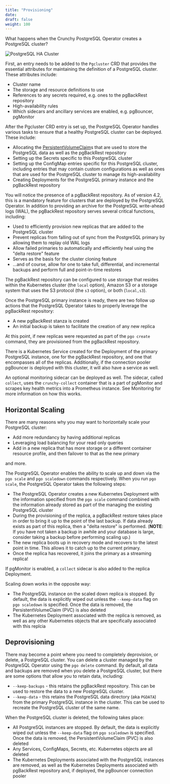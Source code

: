 ```yaml
---
title: "Provisioning"
date:
draft: false
weight: 100
---
```


What happens when the Crunchy PostgreSQL Operator creates a PostgreSQL cluster?

![PostgreSQL HA Cluster](/images/postgresql-cluster-ha-s3.png)

First, an entry needs to be added to the `Pgcluster` CRD that provides the
essential attributes for maintaining the definition of a PostgreSQL cluster.
These attributes include:

- Cluster name
- The storage and resource definitions to use
- References to any secrets required, e.g. ones to the pgBackRest repository
- High-availability rules
- Which sidecars and ancillary services are enabled, e.g. pgBouncer, pgMonitor

After the Pgcluster CRD entry is set up, the PostgreSQL Operator handles various
tasks to ensure that a healthy PostgreSQL cluster can be deployed. These
include:

- Allocating the [PersistentVolumeClaim](https://kubernetes.io/docs/concepts/storage/persistent-volumes/#persistentvolumeclaims)s
that are used to store the PostgreSQL data as well as the pgBackRest repository
- Setting up the Secrets specific to this PostgreSQL cluster
- Setting up the ConfigMap entries specific for this PostgreSQL cluster,
including entries that may contain custom configurations as well as ones that
are used for the PostgreSQL cluster to manage its high-availability
- Creating Deployments for the PostgreSQL primary instance and the pgBackRest
repository

You will notice the presence of a pgBackRest repository. As of version 4.2, this
is a mandatory feature for clusters that are deployed by the PostgreSQL
Operator. In addition to providing an archive for the PostgreSQL write-ahead
logs (WAL), the pgBackRest repository serves several critical functions,
including:

- Used to efficiently provision new replicas that are added to the PostgreSQL
cluster
- Prevent replicas from falling out of sync from the PostgreSQL primary by
allowing them to replay old WAL logs
- Allow failed primaries to automatically and efficiently heal using the
"delta restore" feature
- Serves as the basis for the cluster cloning feature
- ...and of course, allow for one to take full, differential, and incremental
backups and perform full and point-in-time restores

The pgBackRest repository can be configured to use storage that resides within
the Kubernetes cluster (the `local` option), Amazon S3 or a storage system that
uses the S3 protocol (the `s3` option), or both (`local,s3`).

Once the PostgreSQL primary instance is ready, there are two follow up actions
that the PostgreSQL Operator takes to properly leverage the pgBackRest
repository:

- A new pgBackRest stanza is created
- An initial backup is taken to facilitate the creation of any new replica

At this point, if new replicas were requested as part of the `pgo create`
command, they are provisioned from the pgBackRest repository.

There is a Kubernetes Service created for the Deployment of the primary
PostgreSQL instance, one for the pgBackRest repository, and one that encompasses
all of the replicas. Additionally, if the connection pooler pgBouncer is
deployed with this cluster, it will also have a service as well.

An optional monitoring sidecar can be deployed as well. The sidecar, called
`collect`, uses the `crunchy-collect` container that is a part of pgMonitor and
scrapes key health metrics into a Prometheus instance. See Monitoring for more
information on how this works.

## Horizontal Scaling

There are many reasons why you may want to horizontally scale your PostgreSQL
cluster:

- Add more redundancy by having additional replicas
- Leveraging load balancing for your read only queries
- Add in a new replica that has more storage or a different container resource
profile, and then failover to that as the new primary

and more.

The PostgreSQL Operator enables the ability to scale up and down via the
`pgo scale` and `pgo scaledown` commands respectively. When you run `pgo scale`,
the PostgreSQL Operator takes the following steps:

- The PostgreSQL Operator creates a new Kubernetes Deployment with the
information specified from the `pgo scale` command combined with the information
already stored as part of the managing the existing PostgreSQL cluster
- During the provisioning of the replica, a pgBackRest restore takes place in
order to bring it up to the point of the last backup. If data already exists
as part of this replica, then a "delta restore" is performed. (**NOTE**: If you
have not taken a backup in awhile and your database is large, consider taking a
backup before performing scaling up.)
- The new replica boots up in recovery mode and recovers to the latest point in
time. This allows it to catch up to the current primary.
- Once the replica has recovered, it joins the primary as a streaming replica!

If pgMonitor is enabled, a `collect` sidecar is also added to the replica
Deployment.

Scaling down works in the opposite way:

- The PostgreSQL instance on the scaled down replica is stopped. By default, the
data is explicitly wiped out unless the `--keep-data` flag on `pgo scaledown` is
specified. Once the data is removed, the PersistentVolumeClaim (PVC) is also
deleted
- The Kubernetes Deployment associated with the replica is removed, as well as
any other Kubernetes objects that are specifically associated with this replcia

## Deprovisioning

There may become a point where you need to completely deprovision, or delete, a
PostgreSQL cluster. You can delete a cluster managed by the PostgreSQL Operator
using the `pgo delete` command. By default, all data and backups are removed
when you delete a PostgreSQL cluster, but there are some options that allow you
to retain data, including:

- `--keep-backups` - this retains the pgBackRest repository. This can be used to
restore the data to a new PostgreSQL cluster.
- `--keep-data` - this retains the PostgreSQL data directory (aka `PGDATA`) from
the primary PostgreSQL instance in the cluster. This can be used to recreate the
PostgreSQL cluster of the same name.

When the PostgreSQL cluster is deleted, the following takes place:

- All PostgreSQL instances are stopped. By default, the data is explicitly wiped
out unless the `--keep-data` flag on `pgo scaledown` is specified. Once the data
is removed, the PersistentVolumeClaim (PVC) is also deleted
- Any Services, ConfigMaps, Secrets, etc. Kubernetes objects are all deleted
- The Kubernetes Deployments associated with the PostgreSQL instances are
removed, as well as the Kubernetes Deployments associated with pgBackRest
repository and, if deployed, the pgBouncer connection pooler
